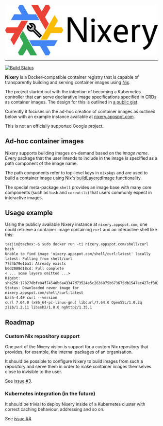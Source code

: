 <div align="center">
  <img src="static/nixery-logo.png">
</div>

-----------------

[![Build Status](https://travis-ci.org/google/nixery.svg?branch=master)](https://travis-ci.org/google/nixery)

**Nixery** is a Docker-compatible container registry that is capable of
transparently building and serving container images using [Nix][].

The project started out with the intention of becoming a Kubernetes controller
that can serve declarative image specifications specified in CRDs as container
images. The design for this is outlined in [a public gist][gist].

Currently it focuses on the ad-hoc creation of container images as outlined
below with an example instance available at
[nixery.appspot.com](https://nixery.appspot.com).

This is not an officially supported Google project.

## Ad-hoc container images

Nixery supports building images on-demand based on the *image name*. Every
package that the user intends to include in the image is specified as a path
component of the image name.

The path components refer to top-level keys in `nixpkgs` and are used to build a
container image using Nix's [buildLayeredImage][] functionality.

The special meta-package `shell` provides an image base with many core
components (such as `bash` and `coreutils`) that users commonly expect in
interactive images.

## Usage example

Using the publicly available Nixery instance at `nixery.appspot.com`, one could
retrieve a container image containing `curl` and an interactive shell like this:

```shell
tazjin@tazbox:~$ sudo docker run -ti nixery.appspot.com/shell/curl bash
Unable to find image 'nixery.appspot.com/shell/curl:latest' locally
latest: Pulling from shell/curl
7734b79e1ba1: Already exists
b0d2008d18cd: Pull complete
< ... some layers omitted ...>
Digest: sha256:178270bfe84f74548b6a43347d73524e5c2636875b673675db1547ec427cf302
Status: Downloaded newer image for nixery.appspot.com/shell/curl:latest
bash-4.4# curl --version
curl 7.64.0 (x86_64-pc-linux-gnu) libcurl/7.64.0 OpenSSL/1.0.2q zlib/1.2.11 libssh2/1.8.0 nghttp2/1.35.1
```

## Roadmap

### Custom Nix repository support

One part of the Nixery vision is support for a custom Nix repository that
provides, for example, the internal packages of an organisation.

It should be possible to configure Nixery to build images from such a repository
and serve them in order to make container images themselves close to invisible
to the user.

See [issue #3](https://github.com/google/nixery/issues/3).

### Kubernetes integration (in the future)

It should be trivial to deploy Nixery inside of a Kubernetes cluster with
correct caching behaviour, addressing and so on.

See [issue #4](https://github.com/google/nixery/issues/4).

[Nix]: https://nixos.org/
[gist]: https://gist.github.com/tazjin/08f3d37073b3590aacac424303e6f745
[buildLayeredImage]: https://grahamc.com/blog/nix-and-layered-docker-images
